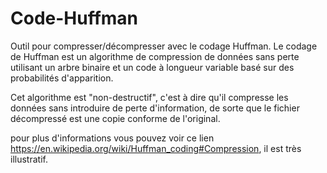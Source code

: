 # Code-Huffman
Outil pour compresser/décompresser avec le codage Huffman. 
Le codage de Huffman est un algorithme de compression de données sans perte utilisant un arbre binaire et un code à longueur variable basé sur des probabilités d'apparition.

Cet algorithme est "non-destructif", c'est à dire qu'il compresse les données sans introduire de perte 
d'information, de sorte que le fichier décompressé est une copie conforme de l'original.

pour plus d'informations vous pouvez voir ce lien https://en.wikipedia.org/wiki/Huffman_coding#Compression, il est très illustratif.
